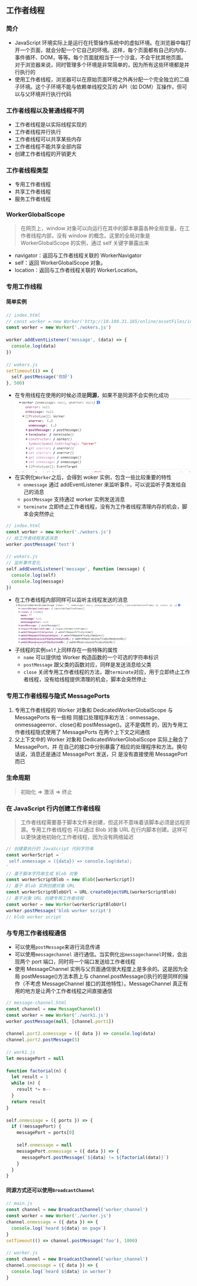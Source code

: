 ## 工作者线程

### 简介

- JavaScript 环境实际上是运行在托管操作系统中的虚拟环境。在浏览器中每打开一个页面，就会分配一个它自己的环境。这样，每个页面都有自己的内存、事件循环、DOM，等等。每个页面就相当于一个沙盒，不会干扰其他页面。对于浏览器来说，同时管理多个环境是非常简单的，因为所有这些环境都是并行执行的
- 使用工作者线程，浏览器可以在原始页面环境之外再分配一个完全独立的二级子环境。这个子环境不能与依赖单线程交互的 API（如 DOM）互操作，但可以与父环境并行执行代码

### 工作者线程以及普通线程不同

- 工作者线程是以实际线程实现的
- 工作者线程并行执行
- 工作者线程可以共享某些内存
- 工作者线程不能共享全部内容
- 创建工作者线程的开销更大

### 工作者线程类型

- 专用工作者线程
- 共享工作者线程
- 服务工作者线程

### WorkerGlobalScope

> 在网页上，window 对象可以向运行在其中的脚本暴露各种全局变量。在工作者线程内部，没有 window 的概念。这里的全局对象是 WorkerGlobalScope 的实例，通过 self 关键字暴露出来

- navigator：返回与工作者线程关联的 WorkerNavigator
- self：返回 WorkerGlobalScope 对象。
- location：返回与工作者线程关联的 WorkerLocation。

### 专用工作线程

#### 简单实例

```js
// index.html
// const worker = new Worker('http://10.100.31.165/online/assetFiles/index.c5fc1cc7.js') 专用线程必须是同源的
const worker = new Worker('./wokers.js')

worker.addEventListener('message', (data) => {
  console.log(data)
})

// wokers.js
setTimeout(() => {
  self.postMessage('你好')
}, 500)
```

- 在专用线程在使用的时候必须是**同源**，如果不是同源不会实例化成功
  ![img.png](images/img.png)
- 在实例化`Worker`之后，会得到 woker 实例，包含一些比较重要的特性
  - `onmessage` 通过 addEventListener 来监听事件，可以说监听子类发给自己的消息
  - `postMessage` 支持通过 worker 实例发送消息
  - `terminate` 立即终止工作者线程，没有为工作者线程清理内存的机会，脚本会突然停止

```js
// index.html
const worker = new Worker('./wokers.js')
// 给工作者线程发送消息
worker.postMessage('test')

// wokers.js
// 监听事件变化
self.addEventListener('message', function (message) {
  console.log(self)
  console.log(message)
})
```

- 在工作者线程内部同样可以监听主线程发送的消息
  ![img_1.png](images/img_1.png)
- 子线程的实例`self`上同样存在一些特殊的属性
  - `name` 可以提供给 Worker 构造函数的一个可选的字符串标识
  - `postMessage` 跟父类的函数对应，同样是发送消息给父类
  - `close` 关闭专用工作者线程的方法，跟`terminate`对应，用于立即终止工作者线程，没有给线程提供清理的机会，脚本会突然停止

### 专用工作者线程与隐式 MessagePorts

1. 专用工作者线程的 Worker 对象和 DedicatedWorkerGlobalScope 与 MessagePorts 有一些相
   同接口处理程序和方法：onmessage、onmessageerror、close()和 postMessage()。这不是偶然
   的，因为专用工作者线程隐式使用了 MessagePorts 在两个上下文之间通信
2. 父上下文中的 Worker 对象和 DedicatedWorkerGlobalScope 实际上融合了 MessagePort，并
   在自己的接口中分别暴露了相应的处理程序和方法。换句话说，消息还是通过 MessagePort 发送，只
   是没有直接使用 MessagePort 而已

### 生命周期

> 初始化 => 激活 => 终止

### 在 JavaScript 行内创建工作者线程

> 工作者线程需要基于脚本文件来创建，但这并不意味着该脚本必须是远程资源。专用工作者线程也
> 可以通过 Blob 对象 URL 在行内脚本创建。这样可以更快速地初始化工作者线程，因为没有网络延迟

```js
// 创建要执行的 JavaScript 代码字符串
const workerScript = ` 
 self.onmessage = ({data}) => console.log(data); 
`
// 基于脚本字符串生成 Blob 对象
const workerScriptBlob = new Blob([workerScript])
// 基于 Blob 实例创建对象 URL
const workerScriptBlobUrl = URL.createObjectURL(workerScriptBlob)
// 基于对象 URL 创建专用工作者线程
const worker = new Worker(workerScriptBlobUrl)
worker.postMessage('blob worker script')
// blob worker script
```

### 与专用工作者线程通信

- 可以使用`postMessage`来进行消息传递
- 可以使用`messagechannel` 进行通信。当实例化出`messagechannel`时候，会出现两个 port 端口，同时将一个端口发送给工作者线程
- 使用 MessageChannel 实例与父页面通信很大程度上是多余的。这是因为全局 postMessage()方法本质上与 channel.postMessage()执行的是同样的操作（不考虑 MessageChannel 接口的其他特性）。MessageChannel 真正有用的地方是让两个工作者线程之间直接通信

```js
// message-channel.html
const channel = new MessageChannel()
const worker = new Worker('./work1.js')
worker.postMessage(null, [channel.port1])

channel.port2.onmessage = ({ data }) => console.log(data)
channel.port2.postMessage(5)

// work1.js
let messagePort = null

function factorial(n) {
  let result = 1
  while (n) {
    result *= n--
  }
  return result
}

self.onmessage = ({ ports }) => {
  if (!messagePort) {
    messagePort = ports[0]

    self.onmessage = null
    messagePort.onmessage = ({ data }) => {
      messagePort.postMessage(`${data} != ${factorial(data)}`)
    }
  }
}
```

#### 同源方式还可以使用`BroadcastChannel`

```js
// main.js
const channel = new BroadcastChannel('worker_channel')
const worker = new Worker('./worker.js')
channel.onmessage = ({ data }) => {
  console.log(`heard ${data} on page`)
}
setTimeout(() => channel.postMessage('foo'), 1000)

// worker.js
const channel = new BroadcastChannel('worker_channel')
channel.onmessage = ({ data }) => {
  console.log(`heard ${data} in worker`)
}
```
